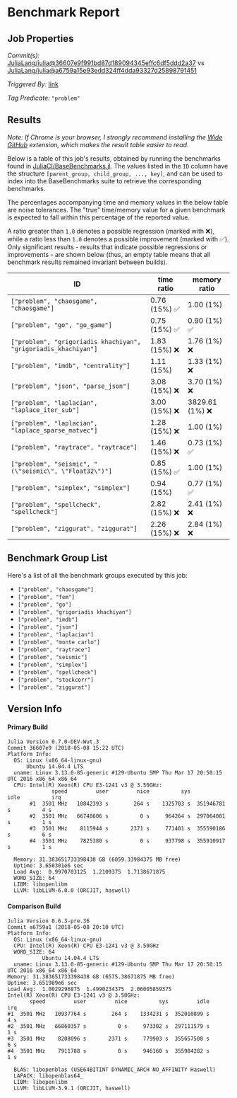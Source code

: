 # Benchmark Report

## Job Properties

*Commit(s):* [JuliaLang/julia@36607e9f991bd87d189094345effc6df5ddd2a37](https://github.com/JuliaLang/julia/commit/36607e9f991bd87d189094345effc6df5ddd2a37) vs [JuliaLang/julia@a6759a15e93edd324ff4dda93327d25898791451](https://github.com/JuliaLang/julia/commit/a6759a15e93edd324ff4dda93327d25898791451)

*Triggered By:* [link](https://github.com/JuliaLang/julia/pull/27030#issuecomment-387557331)

*Tag Predicate:* `"problem"`

## Results

*Note: If Chrome is your browser, I strongly recommend installing the [Wide GitHub](https://chrome.google.com/webstore/detail/wide-github/kaalofacklcidaampbokdplbklpeldpj?hl=en)
extension, which makes the result table easier to read.*

Below is a table of this job's results, obtained by running the benchmarks found in
[JuliaCI/BaseBenchmarks.jl](https://github.com/JuliaCI/BaseBenchmarks.jl). The values
listed in the `ID` column have the structure `[parent_group, child_group, ..., key]`,
and can be used to index into the BaseBenchmarks suite to retrieve the corresponding
benchmarks.

The percentages accompanying time and memory values in the below table are noise tolerances. The "true"
time/memory value for a given benchmark is expected to fall within this percentage of the reported value.

A ratio greater than `1.0` denotes a possible regression (marked with :x:), while a ratio less
than `1.0` denotes a possible improvement (marked with :white_check_mark:). Only significant results - results
that indicate possible regressions or improvements - are shown below (thus, an empty table means that all
benchmark results remained invariant between builds).

| ID | time ratio | memory ratio |
|----|------------|--------------|
| `["problem", "chaosgame", "chaosgame"]` | 0.76 (15%) :white_check_mark: | 1.00 (1%)  |
| `["problem", "go", "go_game"]` | 0.75 (15%) :white_check_mark: | 0.90 (1%) :white_check_mark: |
| `["problem", "grigoriadis khachiyan", "grigoriadis_khachiyan"]` | 1.83 (15%) :x: | 1.76 (1%) :x: |
| `["problem", "imdb", "centrality"]` | 1.11 (15%)  | 1.33 (1%) :x: |
| `["problem", "json", "parse_json"]` | 3.08 (15%) :x: | 3.70 (1%) :x: |
| `["problem", "laplacian", "laplace_iter_sub"]` | 3.00 (15%) :x: | 3829.61 (1%) :x: |
| `["problem", "laplacian", "laplace_sparse_matvec"]` | 1.28 (15%) :x: | 1.00 (1%)  |
| `["problem", "raytrace", "raytrace"]` | 1.46 (15%) :x: | 0.73 (1%) :white_check_mark: |
| `["problem", "seismic", "(\"seismic\", \"Float32\")"]` | 0.85 (15%) :white_check_mark: | 1.00 (1%)  |
| `["problem", "simplex", "simplex"]` | 0.94 (15%)  | 0.77 (1%) :white_check_mark: |
| `["problem", "spellcheck", "spellcheck"]` | 2.82 (15%) :x: | 2.41 (1%) :x: |
| `["problem", "ziggurat", "ziggurat"]` | 2.26 (15%) :x: | 2.84 (1%) :x: |

## Benchmark Group List

Here's a list of all the benchmark groups executed by this job:

- `["problem", "chaosgame"]`
- `["problem", "fem"]`
- `["problem", "go"]`
- `["problem", "grigoriadis khachiyan"]`
- `["problem", "imdb"]`
- `["problem", "json"]`
- `["problem", "laplacian"]`
- `["problem", "monte carlo"]`
- `["problem", "raytrace"]`
- `["problem", "seismic"]`
- `["problem", "simplex"]`
- `["problem", "spellcheck"]`
- `["problem", "stockcorr"]`
- `["problem", "ziggurat"]`

## Version Info

#### Primary Build

```
Julia Version 0.7.0-DEV-Wut.3
Commit 36607e9 (2018-05-08 15:22 UTC)
Platform Info:
  OS: Linux (x86_64-linux-gnu)
      Ubuntu 14.04.4 LTS
  uname: Linux 3.13.0-85-generic #129-Ubuntu SMP Thu Mar 17 20:50:15 UTC 2016 x86_64 x86_64
  CPU: Intel(R) Xeon(R) CPU E3-1241 v3 @ 3.50GHz: 
              speed         user         nice          sys         idle          irq
       #1  3501 MHz   10842393 s        264 s    1325703 s  351946781 s          4 s
       #2  3501 MHz   66748606 s          0 s     964264 s  297064081 s          1 s
       #3  3501 MHz    8115944 s       2371 s     771401 s  355590186 s          6 s
       #4  3501 MHz    7825380 s          0 s     937798 s  355910917 s          1 s
       
  Memory: 31.383651733398438 GB (6059.33984375 MB free)
  Uptime: 3.650301e6 sec
  Load Avg:  0.9970703125  1.2109375  1.7138671875
  WORD_SIZE: 64
  LIBM: libopenlibm
  LLVM: libLLVM-6.0.0 (ORCJIT, haswell)

```

#### Comparison Build

```
Julia Version 0.6.3-pre.36
Commit a6759a1 (2018-05-08 20:10 UTC)
Platform Info:
  OS: Linux (x86_64-linux-gnu)
  CPU: Intel(R) Xeon(R) CPU E3-1241 v3 @ 3.50GHz
  WORD_SIZE: 64
           Ubuntu 14.04.4 LTS
  uname: Linux 3.13.0-85-generic #129-Ubuntu SMP Thu Mar 17 20:50:15 UTC 2016 x86_64 x86_64
Memory: 31.383651733398438 GB (6575.38671875 MB free)
Uptime: 3.651989e6 sec
Load Avg:  1.0029296875  1.4990234375  2.06005859375
Intel(R) Xeon(R) CPU E3-1241 v3 @ 3.50GHz: 
       speed         user         nice          sys         idle          irq
#1  3501 MHz   10937764 s        264 s    1334231 s  352010899 s          4 s
#2  3501 MHz   66860357 s          0 s     973302 s  297111579 s          1 s
#3  3501 MHz    8208096 s       2371 s     779903 s  355657508 s          6 s
#4  3501 MHz    7911788 s          0 s     946160 s  355984282 s          1 s

  BLAS: libopenblas (USE64BITINT DYNAMIC_ARCH NO_AFFINITY Haswell)
  LAPACK: libopenblas64_
  LIBM: libopenlibm
  LLVM: libLLVM-3.9.1 (ORCJIT, haswell)

```
